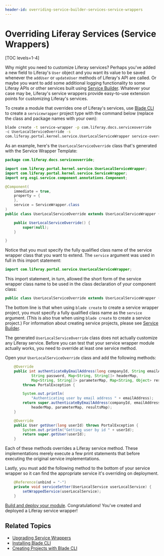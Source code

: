 ```yaml
---
header-id: overriding-service-builder-services-service-wrappers
---
```


# Overriding Liferay Services (Service Wrappers)

[TOC levels=1-4]

Why might you need to customize Liferay services? Perhaps you've added a new 
field to Liferay's `User` object and you want its value to be saved whenever the 
`addUser` or `updateUser` methods of Liferay's API are called. Or maybe you want 
to add some additional logging functionality to some Liferay APIs or other 
services built using [Service Builder](/docs/7-2/appdev/-/knowledge_base/a/service-builder). 
Whatever your case may be, Liferay's service wrappers provide easy-to-use 
extension points for customizing Liferay's services. 

To create a module that overrides one of Liferay's services, use [Blade CLI](/docs/7-2/reference/-/knowledge_base/r/blade-cli) 
to create a `servicewrapper` project type with the command below (replace the 
class and package names with your own):

```bash
blade create -t service-wrapper -p com.liferay.docs.serviceoverride 
-c UserLocalServiceOverride -s 
com.liferay.portal.kernel.service.UserLocalServiceWrapper service-override
``` 

As an example, here's the `UserLocalServiceOverride` class that's generated with 
the Service Wrapper Template:

```java
package com.liferay.docs.serviceoverride;

import com.liferay.portal.kernel.service.UserLocalServiceWrapper;
import com.liferay.portal.kernel.service.ServiceWrapper;
import org.osgi.service.component.annotations.Component;

@Component(
    immediate = true,
    property = {
    },
    service = ServiceWrapper.class
)
public class UserLocalServiceOverride extends UserLocalServiceWrapper {

    public UserLocalServiceOverride() {
        super(null);
    }

}
```

Notice that you must specify the fully qualified class name of the service 
wrapper class that you want to extend. The `service` argument was used in full 
in this import statement:

```java
import com.liferay.portal.service.UserLocalServiceWrapper;
```

This import statement, in turn, allowed the short form of the service wrapper 
class name to be used in the class declaration of your component class:

```java
public class UserLocalServiceOverride extends UserLocalServiceWrapper {...}
```

The bottom line is that when using `blade create` to create a service wrapper 
project, you must specify a fully qualified class name as the `service` 
argument. (This is also true when using `blade create` to create a service 
project.) For information about creating service projects, please see 
[Service Builder](/docs/7-2/appdev/-/knowledge_base/a/service-builder). 

The generated `UserLocalServiceOverride` class does not actually customize any 
Liferay service. Before you can test that your service wrapper module actually 
works, you need to override at least one service method. 

Open your `UserLocalServiceOverride` class and add the following methods:

```java
    @Override
    public int authenticateByEmailAddress(long companyId, String emailAddress,
            String password, Map<String, String[]> headerMap,
            Map<String, String[]> parameterMap, Map<String, Object> resultsMap)
        throws PortalException {

        System.out.println(
            "Authenticating user by email address " + emailAddress);
        return super.authenticateByEmailAddress(companyId, emailAddress, password,
            headerMap, parameterMap, resultsMap);
    }

    @Override
    public User getUser(long userId) throws PortalException {
        System.out.println("Getting user by id " + userId);
        return super.getUser(userId);
    }
```

Each of these methods overrides a Liferay service method. These implementations 
merely execute a few print statements that before executing the original service 
implementations. 

Lastly, you must add the following method to the bottom of your service wrapper 
so it can find the appropriate service it's overriding on deployment. 

```java
    @Reference(unbind = "-")
    private void serviceSetter(UserLocalService userLocalService) {
        setWrappedService(userLocalService);
    }
```

[Build and deploy your module](/docs/7-2/reference/-/knowledge_base/r/deploying-a-project). 
Congratulations! You've created and deployed a Liferay service wrapper! 

## Related Topics

- [Upgrading Service Wrappers](/docs/7-2/tutorials/-/knowledge_base/t/upgrading-service-wrappers)
- [Installing Blade CLI](/docs/7-2/reference/-/knowledge_base/r/installing-blade-cli)
- [Creating Projects with Blade CLI](/docs/7-1/tutorials/-/knowledge_base/t/creating-projects-with-blade-cli)
